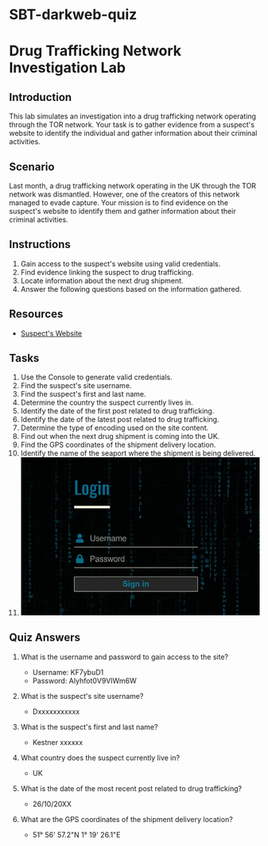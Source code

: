 # SBT-darkweb-quiz
# Drug Trafficking Network Investigation Lab

## Introduction

This lab simulates an investigation into a drug trafficking network operating through the TOR network. Your task is to gather evidence from a suspect's website to identify the individual and gather information about their criminal activities.

## Scenario

Last month, a drug trafficking network operating in the UK through the TOR network was dismantled. However, one of the creators of this network managed to evade capture. Your mission is to find evidence on the suspect's website to identify them and gather information about their criminal activities.

## Instructions

1. Gain access to the suspect's website using valid credentials.
2. Find evidence linking the suspect to drug trafficking.
3. Locate information about the next drug shipment.
4. Answer the following questions based on the information gathered.

## Resources

- [Suspect's Website](http://5xdv6dqxv2bsbmlgttsq3ma3nw6ffa2zhqbl7o4w46p32wsqulzrtsqd.onion/challenge/ws/Forum.html)

## Tasks

1. Use the Console to generate valid credentials.
2. Find the suspect's site username.
3. Find the suspect's first and last name.
4. Determine the country the suspect currently lives in.
5. Identify the date of the first post related to drug trafficking.
6. Identify the date of the latest post related to drug trafficking.
7. Determine the type of encoding used on the site content.
8. Find out when the next drug shipment is coming into the UK.
9. Find the GPS coordinates of the shipment delivery location.
10. Identify the name of the seaport where the shipment is being delivered.
11. ![Login](login.webp)

## Quiz Answers

1. What is the username and password to gain access to the site?
   - Username: KF7ybuD1
   - Password: AIyhfot0V9VIWm6W

2. What is the suspect's site username?
   - Dxxxxxxxxxxx

3. What is the suspect's first and last name?
   - Kestner xxxxxx

4. What country does the suspect currently live in?
   - UK

5. What is the date of the most recent post related to drug trafficking?
   - 26/10/20XX

6. What are the GPS coordinates of the shipment delivery location?
   - 51° 56' 57.2"N 1° 19' 26.1"E
